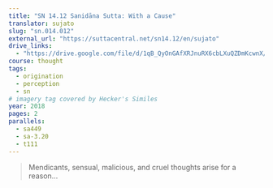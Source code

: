 ```yaml
---
title: "SN 14.12 Sanidāna Sutta: With a Cause"
translator: sujato
slug: "sn.014.012"
external_url: "https://suttacentral.net/sn14.12/en/sujato"
drive_links:
  - "https://drive.google.com/file/d/1qB_QyOnGAfXRJnuRX6cbLXuQZDmKcwnX/view?usp=drivesdk"
course: thought
tags:
  - origination
  - perception
  - sn
# imagery tag covered by Hecker's Similes
year: 2018
pages: 2
parallels:
  - sa449
  - sa-3.20
  - t111
---
```


> Mendicants, sensual, malicious, and cruel thoughts arise for a reason…

<!---->
